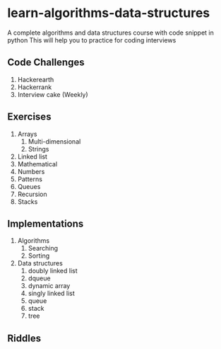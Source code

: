 # learn-algorithms-data-structures
A complete algorithms and data structures course with code snippet in python
This will help you to practice for coding interviews

## Code Challenges
1. Hackerearth
1. Hackerrank
1. Interview cake (Weekly)

## Exercises
   1. Arrays
        1. Multi-dimensional
        1. Strings
   1. Linked list
   1. Mathematical
   1. Numbers
   1. Patterns
   1. Queues
   1. Recursion
   1. Stacks 

## Implementations
1. Algorithms
    1. Searching 
    1. Sorting
2. Data structures
    1. doubly linked list
    1. dqueue
    1. dynamic array
    1. singly linked list
    1. queue
    1. stack
    1. tree
    
## Riddles